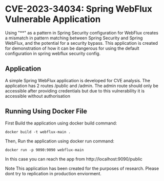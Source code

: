# CVE-2023-34034: Spring WebFlux Vulnerable Application
Using "**" as a pattern in Spring Security configuration for WebFlux creates a mismatch in pattern matching between Spring Security and Spring WebFlux, and the potential for a security bypass. This application is created for demonstration of how it can be dangerous for using the default configuration in spring webflux security config.

## Application
A simple Spring WebFlux application is developed for CVE analysis. The application has 2 routes /public and /admin. The admin route should only be accessible after providing credentials but due to this vulnerability it is accessible without authorisation 

## Running Using Docker File
First Build the application using docker build command:

``
docker build -t webflux-main .
``

Then, Run the application using docker run command:

``
docker run -p 9090:9090 webflux-main
``

In this case you can reach the app from http://localhost:9090/public


Note
This application has been created for the purposes of research. Please dont try to replication in production enviorment. 